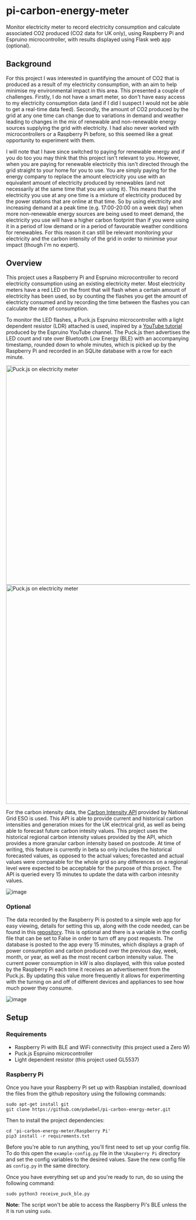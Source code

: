 # pi-carbon-energy-meter
Monitor electricity meter to record electricity consumption and calculate associated CO2 produced (CO2 data for UK only), using Raspberry Pi and Espruino microcontroller, with results displayed using Flask web app (optional).

## Background
For this project I was interested in quantifying the amount of CO2 that is produced as a result of my electricity consumption, with an aim to help minimise my environmental impact in this area. This presented a couple of challenges. Firstly, I do not have a smart meter, so don't have easy access to my electricity consumption data (and if I did I suspect I would not be able to get a real-time data feed). Secondly, the amount of CO2 produced by the grid at any one time can change due to variations in demand and weather leading to changes in the mix of renewable and non-renewable energy sources supplying the grid with electricity. I had also never worked with microcontrollers or a Raspberry Pi before, so this seemed like a great opportunity to experiment with them.

I will note that I have since switched to paying for renewable energy and if you do too you may think that this project isn't relevant to you. However, when you are paying for renewable electricity this isn't directed through the grid straight to your home for you to use. You are simply paying for the energy company to replace the amount electricity you use with an equivalent amount of electricity produced by renewables (and not necessarily at the same time that you are using it). This means that the electricity you use at any one time is a mixture of electricity produced by the power stations that are online at that time. So by using electricity and increasing demand at a peak time (e.g. 17:00-20:00 on a week day) when more non-renewable energy sources are being used to meet demand, the electricity you use will have a higher carbon footprint than if you were using it in a period of low demand or in a period of favourable weather conditions for renewables. For this reason it can still be relevant monitoring your electricity and the carbon intensity of the grid in order to minimise your impact (though I'm no expert).

## Overview
This project uses a Raspberry Pi and Espruino microcontroller to record electricity consumption using an existing electricity meter. Most electricity meters have a red LED on the front that will flash when a certain amount of electricity has been used, so by counting the flashes you get the amount of electricty consumed and by recording the time between the flashes you can calculate the rate of consumption. 

To monitor the LED flashes, a Puck.js Espruino microcontroller with a light dependent resistor (LDR) attached is used, inspired by a [YouTube tutorial](https://www.youtube.com/watch?v=_SsZ3zILFn8&ab_channel=Espruino 'Espruino tutorial') produced by the Espruino YouTube channel. The Puck.js then advertises the LED count and rate over Bluetooth Low Energy (BLE) with an accompanying timestamp, rounded down to whole minutes, which is picked up by the Raspberry Pi and recorded in an SQLite database with a row for each minute. 

<img src="https://user-images.githubusercontent.com/56090238/132641577-4b6dca50-3c42-40c6-9b31-3d6502cf4c15.JPG" alt="Puck.js on electricity meter" width="600"/>

<img src="https://user-images.githubusercontent.com/56090238/132641762-198cd278-e809-4ebf-a73f-2d156acaecdf.JPG" alt="Puck.js on electricity meter" width="600"/>


For the carbon intensity data, the [Carbon Intensity API](https://carbonintensity.org.uk/ 'Carbon Intensity API website') provided by National Grid ESO is used. This API is able to provide current and historical carbon intensities and generation mixes for the UK electrical grid, as well as being able to forecast future carbon intesity values. This project uses the historical regional carbon intensity values provided by the API, which provides a more granular carbon intensity based on postcode. At time of writing, this feature is currently in beta so only includes the historical forecasted values, as opposed to the actual values; forecasted and actual values were comparable for the whole grid so any differences on a regional level were expected to be acceptable for the purpose of this project. The API is queried every 15 minutes to update the data with carbon intesnity values.


![image](https://user-images.githubusercontent.com/56090238/132638652-07f9ad1c-bdc3-437a-8aea-e2eb4b4ce5ca.png)


### Optional
The data recorded by the Raspberry Pi is posted to a simple web app for easy viewing, details for setting this up, along with the code needed, can be found in this [repository](https://github.com/pduebel/carbon-meter-website 'Carbon Meter Website'). This is optional and there is a variable in the config file that can be set to False in order to turn off any post requests. The database is posted to the app every 15 minutes, which displays a graph of power consumption and carbon produced over the previous day, week, month, or year, as well as the most recent carbon intensity value. The current power consumption in kW is also displayed, with this value posted by the Raspberry Pi each time it receives an advertisement from the Puck.js. By updating this value more frequently it allows for experimenting with the turning on and off of different devices and appliances to see how much power they consume.


![image](https://user-images.githubusercontent.com/56090238/132638098-e709c3cc-a1c9-462f-b5b8-072d090db91a.png)

## Setup
### Requirements

* Raspberry Pi with BLE and WiFi connectivity (this project used a Zero W)
* Puck.js Espruino microcontroller
* Light dependent resistor (this project used GL5537)

### Raspberry Pi

Once you have your Raspberry Pi set up with Raspbian installed, download the files from the github repository using the following commands:
```
sudo apt-get install git
git clone https://github.com/pduebel/pi-carbon-energy-meter.git
```
Then to install the project dependencies:
```
cd 'pi-carbon-energy-meter/Raspberry Pi'
pip3 install -r requirements.txt
```
Before you're able to run anything, you'll first need to set up your config file. To do this open the `example-config.py` file in the `\Raspberry Pi` directory and set the config variables to the desired values. Save the new config file as `config.py` in the same directory.

Once you have everything set up and you're ready to run, do so using the following command:
```
sudo python3 receive_puck_ble.py
```
**Note:** The script won't be able to access the Raspberry Pi's BLE unless the it is run using `sudo`.
